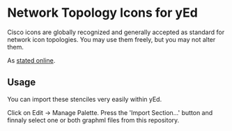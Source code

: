 # Network Topology Icons for yEd

Cisco icons are globally recognized and generally accepted as standard for network icon topologies. You may use them freely, but you may not alter them.

As [stated online](https://www.cisco.com/c/en/us/about/brand-center/network-topology-icons.html).

## Usage
You can import these stenciles very easily within yEd.

Click on Edit -> Manage Palette. Press the 'Import Section...' button and finnaly select one or both graphml files from this repository. 
